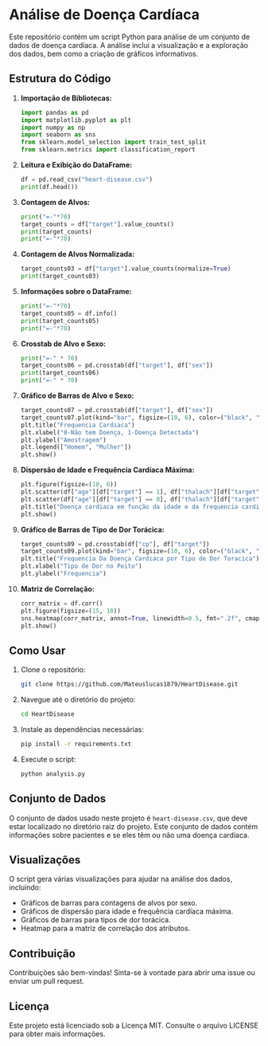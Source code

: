 # Análise de Doença Cardíaca

Este repositório contém um script Python para análise de um conjunto de dados de doença cardíaca. A análise inclui a visualização e a exploração dos dados, bem como a criação de gráficos informativos.

## Estrutura do Código

1. **Importação de Bibliotecas:**
    ```python
    import pandas as pd
    import matplotlib.pyplot as plt
    import numpy as np
    import seaborn as sns
    from sklearn.model_selection import train_test_split
    from sklearn.metrics import classification_report
    ```

2. **Leitura e Exibição do DataFrame:**
    ```python
    df = pd.read_csv("heart-disease.csv")
    print(df.head())
    ```

3. **Contagem de Alvos:**
    ```python
    print("=-"*70)
    target_counts = df["target"].value_counts()
    print(target_counts)
    print("=-"*70)
    ```

4. **Contagem de Alvos Normalizada:**
    ```python
    target_counts03 = df["target"].value_counts(normalize=True)
    print(target_counts03)
    ```

5. **Informações sobre o DataFrame:**
    ```python
    print("=-"*70)
    target_counts05 = df.info()
    print(target_counts05)
    print("=-"*70)
    ```

6. **Crosstab de Alvo e Sexo:**
    ```python
    print("=-" * 70)
    target_counts06 = pd.crosstab(df["target"], df["sex"])
    print(target_counts06)
    print("=-" * 70)
    ```

7. **Gráfico de Barras de Alvo e Sexo:**
    ```python
    target_counts07 = pd.crosstab(df["target"], df["sex"])
    target_counts07.plot(kind="bar", figsize=(10, 6), color=("black", "white"))
    plt.title("Frequencia Cardiaca")
    plt.xlabel("0-Não tem Doença, 1-Doença Detectada")
    plt.ylabel("Amostragem")
    plt.legend(["Homem", "Mulher"])
    plt.show()
    ```

8. **Dispersão de Idade e Frequência Cardíaca Máxima:**
    ```python
    plt.figure(figsize=(10, 6))
    plt.scatter(df["age"][df["target"] == 1], df["thalach"][df["target"] == 1], c="salmon")
    plt.scatter(df["age"][df["target"] == 0], df["thalach"][df["target"] == 0], c="blue")
    plt.title("Doença cardiaca em função da idade e da frequencia cardiaca maxima")
    plt.show()
    ```

9. **Gráfico de Barras de Tipo de Dor Torácica:**
    ```python
    target_counts09 = pd.crosstab(df["cp"], df["target"])
    target_counts09.plot(kind="bar", figsize=(10, 6), color=("black", "red"))
    plt.title("Frequencia Da Doença Cardiaca por Tipo de Dor Toracica")
    plt.xlabel("Tipo de Dor no Peito")
    plt.ylabel("Frequencia")
    ```

10. **Matriz de Correlação:**
    ```python
    corr_matrix = df.corr()
    plt.figure(figsize=(15, 10))
    sns.heatmap(corr_matrix, annot=True, linewidth=0.5, fmt=".2f", cmap="YlGnBu")
    plt.show()
    ```

## Como Usar

1. Clone o repositório:
    ```sh
    git clone https://github.com/Mateuslucas1879/HeartDisease.git
    ```
2. Navegue até o diretório do projeto:
    ```sh
    cd HeartDisease
    ```
3. Instale as dependências necessárias:
    ```sh
    pip install -r requirements.txt
    ```
4. Execute o script:
    ```sh
    python analysis.py
    ```

## Conjunto de Dados

O conjunto de dados usado neste projeto é `heart-disease.csv`, que deve estar localizado no diretório raiz do projeto. Este conjunto de dados contém informações sobre pacientes e se eles têm ou não uma doença cardíaca.

## Visualizações

O script gera várias visualizações para ajudar na análise dos dados, incluindo:

- Gráficos de barras para contagens de alvos por sexo.
- Gráficos de dispersão para idade e frequência cardíaca máxima.
- Gráficos de barras para tipos de dor torácica.
- Heatmap para a matriz de correlação dos atributos.

## Contribuição

Contribuições são bem-vindas! Sinta-se à vontade para abrir uma issue ou enviar um pull request.

## Licença

Este projeto está licenciado sob a Licença MIT. Consulte o arquivo LICENSE para obter mais informações.
